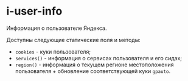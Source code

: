 # i-user-info

Информация о пользователе Яндекса.

Доступны следующие статические поля и методы:
  * `cookies` - куки пользователя;
  * `services()` - информация о сервисах пользователя и его сидах;
  * `region()` - информация о текущем регионе местоположения пользователя + обновление соответствующей куки `gpauto`.